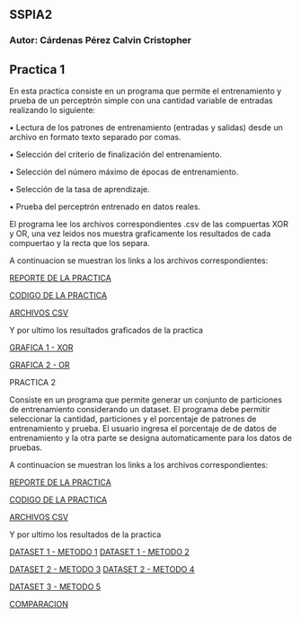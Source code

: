 ## SSPIA2
### Autor: Cárdenas Pérez Calvin Cristopher

## Practica 1
En esta practica consiste en un programa que permite el entrenamiento y prueba de un perceptrón simple con una cantidad variable de entradas realizando lo siguiente:

• Lectura de los patrones de entrenamiento (entradas y salidas) desde un archivo en formato
texto separado por comas.

• Selección del criterio de finalización del entrenamiento.

• Selección del número máximo de épocas de entrenamiento.

• Selección de la tasa de aprendizaje.

• Prueba del perceptrón entrenado en datos reales.

El programa lee los archivos correspondientes .csv de las compuertas XOR y OR, una vez leidos nos muestra graficamente los resultados de cada compuertao y la recta que los separa.

A continuacion se muestran los links a los archivos correspondientes:

[REPORTE DE LA PRACTICA](https://github.com/KelvinD10S/SSPIA2/blob/master/ReportedePerceptronSimple.pdf#hash)

[CODIGO DE LA PRACTICA](https://github.com/KelvinD10S/SSPIA2/blob/master/PracticeNo1.py#hash)

[ARCHIVOS CSV](https://github.com/KelvinD10S/SSPIA2/blob/master/ArchivosCSV#hash)

Y por ultimo los resultados graficados de la practica

[GRAFICA 1 - XOR](https://github.com/KelvinD10S/SSPIA2/blob/37f2bcefc06bd8abd168384ebe1da1eebe93e31f/Resultados/XOR.png)

[GRAFICA 2 - OR](https://github.com/KelvinD10S/SSPIA2/blob/37f2bcefc06bd8abd168384ebe1da1eebe93e31f/Resultados/OR.png)

PRACTICA 2

Consiste en un programa que permite generar un conjunto de particiones de entrenamiento considerando un dataset. El programa debe permitir seleccionar la cantidad, particiones y el porcentaje de patrones de entrenamiento y prueba. El usuario ingresa el porcentaje de de datos de entrenamiento y la otra parte se designa automaticamente para los datos de pruebas.

A continuacion se muestran los links a los archivos correspondientes:

[REPORTE DE LA PRACTICA](https://github.com/KelvinD10S/SSPIA2/blob/master/ReportedePractica2.pdf#hash)

[CODIGO DE LA PRACTICA](https://github.com/KelvinD10S/SSPIA2/blob/master/PracticeNo2.py#hash)

[ARCHIVOS CSV](https://github.com/KelvinD10S/SSPIA2/blob/master/ArchivosCSV#hash)

Y por ultimo los resultados de la practica

[DATASET 1 - METODO 1](https://github.com/KelvinD10S/SSPIA2/blob/37f2bcefc06bd8abd168384ebe1da1eebe93e31f/Resultados/Practica2/Metodo1.png)
[DATASET 1 - METODO 2](https://github.com/KelvinD10S/SSPIA2/blob/37f2bcefc06bd8abd168384ebe1da1eebe93e31f/Resultados/Practica2/Metodo2.png)

[DATASET 2 - METODO 3](https://github.com/KelvinD10S/SSPIA2/blob/37f2bcefc06bd8abd168384ebe1da1eebe93e31f/Resultados/Practica2/Metodo3.png)
[DATASET 2 - METODO 4](https://github.com/KelvinD10S/SSPIA2/blob/37f2bcefc06bd8abd168384ebe1da1eebe93e31f/Resultados/Practica2/Metodo4.png)

[DATASET 3 - METODO 5](https://github.com/KelvinD10S/SSPIA2/blob/37f2bcefc06bd8abd168384ebe1da1eebe93e31f/Resultados/Practica2/Metodo5.png)

[COMPARACION](https://github.com/KelvinD10S/SSPIA2/blob/37f2bcefc06bd8abd168384ebe1da1eebe93e31f/Resultados/Practica2/GraficaComparacion.png)


